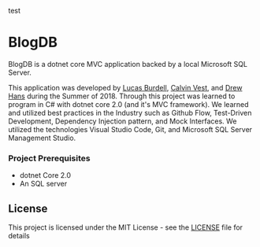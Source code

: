test

# BlogDB
BlogDB is a dotnet core MVC application backed by a local Microsoft SQL Server.

This application was developed by [Lucas Burdell](https://github.com/lucas-burdell), [Calvin Vest](https://github.com/CalvinVest), and [Drew Hans](https://github.com/DrewHans555) during the Summer of 2018. Through this project was learned to program in C# with dotnet core 2.0 (and it's MVC framework). We learned and utilized best practices in the Industry such as Github Flow, Test-Driven Development, Dependency Injection pattern, and Mock Interfaces. We utilized the technologies Visual Studio Code, Git, and Microsoft SQL Server Management Studio.   

### Project Prerequisites
* dotnet Core 2.0
* An SQL server

## License
This project is licensed under the MIT License - see the [LICENSE](LICENSE) file for details
